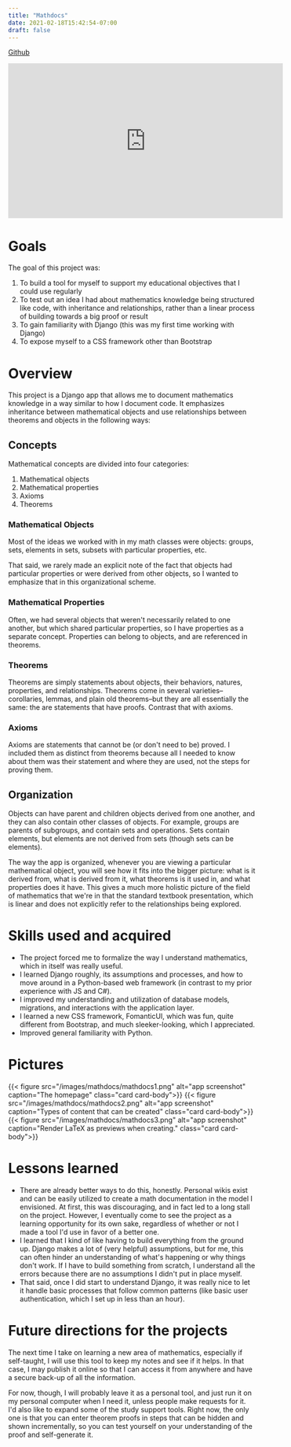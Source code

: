 ```yaml
---
title: "Mathdocs"
date: 2021-02-18T15:42:54-07:00
draft: false
---
```


[Github](https://www.github.com/khaledallen/mathdocs)

<div style="text-align:center;">
<iframe width="560" height="315" src="https://www.youtube.com/embed/WNbVTdmZo6Q" frameborder="0" allow="accelerometer; autoplay; clipboard-write; encrypted-media; gyroscope; picture-in-picture" allowfullscreen></iframe>
</div>

# Goals
The goal of this project was:

1. To build a tool for myself to support my educational objectives that I could use regularly
2. To test out an idea I had about mathematics knowledge being structured like code, with inheritance and relationships, rather than a linear process of building towards a big proof or result
2. To gain familiarity with Django (this was my first time working with Django)
3. To expose myself to a CSS framework other than Bootstrap

# Overview
This project is a Django app that allows me to document mathematics knowledge in a way similar to how I document code. It emphasizes inheritance between mathematical objects and use relationships between theorems and objects in the following ways:

## Concepts
Mathematical concepts are divided into four categories:

1. Mathematical objects
2. Mathematical properties
3. Axioms
4. Theorems

### Mathematical Objects
Most of the ideas we worked with in my math classes were objects: groups, sets, elements in sets, subsets with particular properties, etc.

That said, we rarely made an explicit note of the fact that objects had particular properties or were derived from other objects, so I wanted to emphasize that in this organizational scheme.

### Mathematical Properties
Often, we had several objects that weren't necessarily related to one another, but which shared particular properties, so I have properties as a separate concept.  Properties can belong to  objects, and are referenced in theorems.

### Theorems
Theorems are simply statements about objects, their behaviors, natures, properties, and relationships. Theorems come in several varieties–corollaries, lemmas, and plain old theorems–but they are all essentially the same: the are statements that have proofs. Contrast that with axioms.

### Axioms
Axioms are statements that cannot be (or don't need to be) proved. I included them as distinct from theorems because all I needed to know about them was their statement and where they are used, not the steps for proving them.

## Organization
Objects can have parent and children objects derived from one another, and they can also contain other classes of objects. For example, groups are parents of subgroups, and contain sets and operations. Sets contain elements, but elements are not derived from sets (though sets can be elements).

The way the app is organized, whenever you are viewing a particular mathematical object, you will see how it fits into the bigger picture: what is it derived from, what is derived from it, what theorems is it used in, and what properties does it have. This gives a much more holistic picture of the field of mathematics that we're in that the standard textbook presentation, which is linear and does not explicitly refer to the relationships being explored.

# Skills used and acquired
* The project forced me to formalize the way I understand mathematics, which in itself was really useful.
* I learned Django roughly, its assumptions and processes, and how to move around in a Python-based web framework (in contrast to my prior experience with JS and C#).
* I improved my understanding and utilization of database models, migrations, and interactions with the application layer.
* I learned a new CSS framework, FomanticUI, which was fun, quite different from Bootstrap, and much sleeker-looking, which I appreciated.
* Improved general familiarity with Python.

# Pictures

{{< figure src="/images/mathdocs/mathdocs1.png" alt="app screenshot" caption="The homepage" class="card card-body">}}
{{< figure src="/images/mathdocs/mathdocs2.png" alt="app screenshot" caption="Types of content that can be created" class="card card-body">}}
{{< figure src="/images/mathdocs/mathdocs3.png" alt="app screenshot" caption="Render LaTeX as previews when creating." class="card card-body">}}

# Lessons learned
* There are already better ways to do this, honestly. Personal wikis exist and can be easily utilized to create a math documentation in the model I envisioned. At first, this was discouraging, and in fact led to a long stall on the project. However, I eventually come to see the project as a learning opportunity for its own sake, regardless of whether or not I made a tool I'd use in favor of a better one.
* I learned that I kind of like having to build everything from the ground up. Django makes a lot of (very helpful) assumptions, but for me, this can often hinder an understanding of what's happening or why things don't work. If I have to build something from scratch, I understand all the errors because there are no assumptions I didn't put in place myself.
* That said, once I did start to understand Django, it was really nice to let it handle basic processes that follow common patterns (like basic user authentication, which I set up in less than an hour).

# Future directions for the projects
The next time I take on learning a new area of mathematics, especially if self-taught, I will use this tool to keep my notes and see if it helps. In that case, I may publish it online so that I can access it from anywhere and have a secure back-up of all the information.

For now, though, I will probably leave it as a personal tool, and just run it on my personal computer when I need it, unless people make requests for it. I'd also like to expand some of the study support tools. Right now, the only one is that you can enter theorem proofs in steps that can be hidden and shown incrementally, so you can test yourself on your understanding of the proof and self-generate it.
